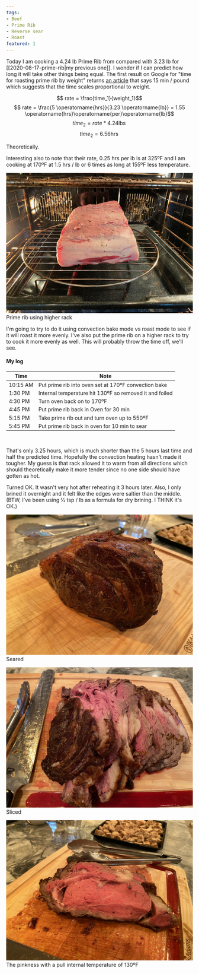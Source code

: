 ```yaml
---
tags:
- Beef
- Prime Rib
- Reverse sear
- Roast
featured: 1
---
```

Today I am cooking a 4.24 lb Prime Rib from compared with 3.23 lb for [[2020-08-17-prime-rib|my previous one]]. I wonder if I can predict how long it will take other things being equal. The first result on Google for "time for roasting prime rib by weight" returns [an article](https://www.today.com/food/world-s-easiest-prime-rib-roast-master-holiday-classic-t77026) that says 15 min / pound which suggests that the time scales proportional to weight.

$$ rate = \frac{time_1}{weight_1}$$
$$ rate = \frac{5 \operatorname{hrs}}{3.23 \operatorname{lb}} = 1.55 \operatorname{hrs}\operatorname{per}\operatorname{lb}$$
$$ time_2 = rate * 4.24 \operatorname{lbs}$$
$$ time_{2} = 6.56 \operatorname{hrs} $$

Theoretically.

Interesting also to note that their rate, 0.25 hrs per lb is at 325ºF and I am cooking at 170ºF at 1.5 hrs / lb or 6 times as long at 155ºF less temperature.

![Prime Rib on New Rack](/images/prime-rib-new-rack.jpeg)
Prime rib using higher rack

I'm going to try to do it using convection bake mode vs roast mode to see if it will roast it more evenly. I've also put the prime rib on a higher rack to try to cook it more evenly as well. This will probably throw the time off, we'll see.

#### My log

| Time | Note|
| --- | --- |
| 10:15 AM | Put prime rib into oven set at 170ºF convection bake |
| 1:30 PM | Internal temperature hit 130ºF so removed it and foiled |
| 4:30 PM | Turn oven back on to 170ºF |
| 4:45 PM | Put prime rib back in Oven for 30 min |
| 5:15 PM | Take prime rib out and turn oven up to 550ºF |
| 5:45 PM | Put prime rib back in oven for 10 min to sear |


<br />

That's only 3.25 hours, which is much shorter than the 5 hours last time and half the predicted time. Hopefully the convection heating hasn't made it tougher. My guess is that rack allowed it to warm from all directions which should theoretically make it more tender since no one side should have gotten as hot.

Turned OK. It wasn't very hot after reheating it 3 hours later. Also, I only brined it overnight and it felt like the edges were saltier than the middle. (BTW, I've been using ½ tsp / lb as a formula for dry brining. I THINK it's OK.)

![prime rib seared](/images/prime-rib-2-seared.jpeg)
Seared

![prime rib sliced](/images/prime-rib-2-slice-1.jpeg)
Sliced

![prime rib sliced](/images/prime-rib-2-slice-2.jpeg)
The pinkness with a pull internal temperature of 130ºF